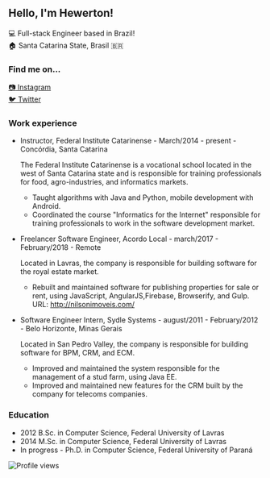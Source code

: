 ## Hello, I'm Hewerton!

:computer: Full-stack Engineer based in Brazil!<br>
:house: Santa Catarina State, Brasil :brazil:
### Find me on...

[:camera: Instagram](https://www.instagram.com/hewerton.dev/)<br>
[:bird: Twitter](https://twitter.com/hewerton_dev)

### Work experience

- Instructor, Federal Institute Catarinense  - March/2014  - present - Concórdia, Santa Catarina

    The Federal Institute Catarinense is a vocational school located in the west of Santa Catarina state and is responsible for training professionals for food, agro-industries, and informatics markets.

  - Taught algorithms with Java and Python, mobile development with Android.<br>
  - Coordinated the course "Informatics for the Internet" responsible for training professionals to work in the software development market.

- Freelancer Software Engineer, Acordo Local - march/2017 - February/2018 - Remote

  Located in Lavras, the company is responsible for building software for the royal estate market.

  - Rebuilt and maintained software for publishing properties for sale or rent, using JavaScript, AngularJS,Firebase, Browserify, and Gulp. URL: http://nilsonimoveis.com/

- Software Engineer Intern, Sydle Systems - august/2011 - February/2012 - Belo Horizonte, Minas Gerais
  
  Located in San Pedro Valley, the company is responsible for building software for BPM, CRM, and ECM.

  - Improved and maintained the system responsible for the management of a stud farm, using Java EE.<br>
  - Improved and maintained new features for the CRM built by the company for telecoms companies.

### Education

- 2012 B.Sc. in Computer Science, Federal University of Lavras
- 2014 M.Sc. in Computer Science, Federal University of Lavras
- In progress - Ph.D. in Computer Science, Federal University of Paraná


![Profile views](https://komarev.com/ghpvc/?username=your-github-username&color=green)
